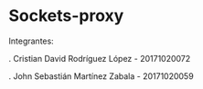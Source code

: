 # Sockets-proxy

Integrantes:  

. Cristian David Rodríguez López - 20171020072 

. John Sebastián Martínez Zabala - 20171020059
